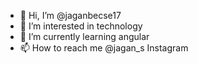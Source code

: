 - 👋 Hi, I’m @jaganbecse17
- 👀 I’m interested in technology
- 🌱 I’m currently learning angular
- 📫 How to reach me @jagan_s Instagram 

<!---
jaganbecse17/jaganbecse17 is a ✨ special ✨ repository because its `README.md` (this file) appears on your GitHub profile.
You can click the Preview link to take a look at your changes.
--->
